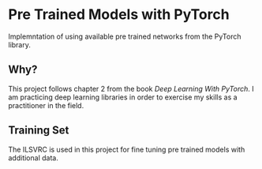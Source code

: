 # Pre Trained Models with PyTorch

Implemntation of using available pre trained networks from the PyTorch library. 

## Why?

This project follows chapter 2 from the book <i>Deep Learning With PyTorch</i>. I am practicing deep learning libraries in order to exercise my skills as a practitioner in the field.

## Training Set

The ILSVRC is used in this project for fine tuning pre trained models with additional data.
